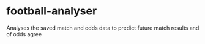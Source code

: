# football-analyser
Analyses the saved match and odds data to predict future match results and of odds agree
